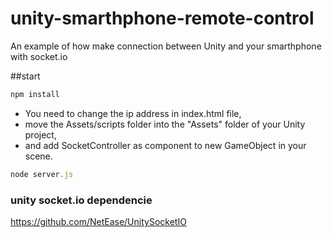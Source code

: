 # unity-smarthphone-remote-control
An example of how make connection between Unity and your smarthphone with socket.io

##start

```javascript
npm install
```

* You need to change the ip address in index.html file,
* move the Assets/scripts folder into the "Assets" folder of your Unity project,
* and add SocketController as component to new GameObject in your scene.

```javascript
node server.js
```

### unity socket.io dependencie

https://github.com/NetEase/UnitySocketIO
